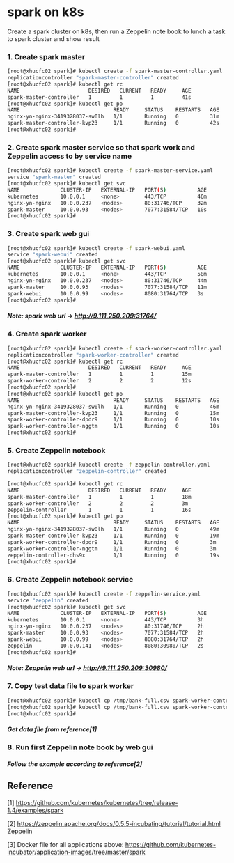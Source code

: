 
# spark on k8s

 Create a spark cluster on k8s, then run a Zeppelin note book to lunch a task to spark cluster and show result

### 1.  Create spark master
``` bash
[root@xhucfc02 spark]# kubectl create -f spark-master-controller.yaml
replicationcontroller "spark-master-controller" created
[root@xhucfc02 spark]# kubectl get rc
NAME                      DESIRED   CURRENT   READY     AGE
spark-master-controller   1         1         1         41s
[root@xhucfc02 spark]# kubectl get po
NAME                              READY     STATUS    RESTARTS   AGE
nginx-yn-nginx-3419328037-sw0lh   1/1       Running   0          31m
spark-master-controller-kvp23     1/1       Running   0          42s
[root@xhucfc02 spark]#
```

### 2.  Create spark master service so that spark work and Zeppelin access to by service name
``` bash
[root@xhucfc02 spark]# kubectl create -f spark-master-service.yaml 
service "spark-master" created
[root@xhucfc02 spark]# kubectl get svc
NAME             CLUSTER-IP   EXTERNAL-IP   PORT(S)          AGE
kubernetes       10.0.0.1     <none>        443/TCP          46m
nginx-yn-nginx   10.0.0.237   <nodes>       80:31746/TCP     32m
spark-master     10.0.0.93    <nodes>       7077:31584/TCP   10s
[root@xhucfc02 spark]# 
```
### 3.  Create spark web gui
``` bash
[root@xhucfc02 spark]# kubectl create -f spark-webui.yaml 
service "spark-webui" created
[root@xhucfc02 spark]# kubectl get svc
NAME             CLUSTER-IP   EXTERNAL-IP   PORT(S)          AGE
kubernetes       10.0.0.1     <none>        443/TCP          58m
nginx-yn-nginx   10.0.0.237   <nodes>       80:31746/TCP     44m
spark-master     10.0.0.93    <nodes>       7077:31584/TCP   11m
spark-webui      10.0.0.99    <nodes>       8080:31764/TCP   3s
[root@xhucfc02 spark]#
```
##### Note: spark web url ->  http://9.111.250.209:31764/
### 4.  Create spark worker
``` bash
[root@xhucfc02 spark]# kubectl create -f spark-worker-controller.yaml 
replicationcontroller "spark-worker-controller" created
[root@xhucfc02 spark]# kubectl get rc
NAME                      DESIRED   CURRENT   READY     AGE
spark-master-controller   1         1         1         15m
spark-worker-controller   2         2         2         12s
[root@xhucfc02 spark]# 
[root@xhucfc02 spark]# kubectl get po
NAME                              READY     STATUS    RESTARTS   AGE
nginx-yn-nginx-3419328037-sw0lh   1/1       Running   0          46m
spark-master-controller-kvp23     1/1       Running   0          15m
spark-worker-controller-dpdr9     1/1       Running   0          10s
spark-worker-controller-nggtm     1/1       Running   0          10s
[root@xhucfc02 spark]# 
```
### 5.  Create Zeppelin notebook
``` bash
[root@xhucfc02 spark]# kubectl create -f zeppelin-controller.yaml
replicationcontroller "zeppelin-controller" created

[root@xhucfc02 spark]# kubectl get rc
NAME                      DESIRED   CURRENT   READY     AGE
spark-master-controller   1         1         1         18m
spark-worker-controller   2         2         2         3m
zeppelin-controller       1         1         1         16s
[root@xhucfc02 spark]# kubectl get po
NAME                              READY     STATUS    RESTARTS   AGE
nginx-yn-nginx-3419328037-sw0lh   1/1       Running   0          49m
spark-master-controller-kvp23     1/1       Running   0          19m
spark-worker-controller-dpdr9     1/1       Running   0          3m
spark-worker-controller-nggtm     1/1       Running   0          3m
zeppelin-controller-dhs9x         1/1       Running   0          19s
[root@xhucfc02 spark]#
```

### 6.  Create Zeppelin notebook service
``` bash
[root@xhucfc02 spark]# kubectl create -f zeppelin-service.yaml 
service "zeppelin" created
[root@xhucfc02 spark]# kubectl get svc
NAME             CLUSTER-IP   EXTERNAL-IP   PORT(S)          AGE
kubernetes       10.0.0.1     <none>        443/TCP          3h
nginx-yn-nginx   10.0.0.237   <nodes>       80:31746/TCP     2h
spark-master     10.0.0.93    <nodes>       7077:31584/TCP   2h
spark-webui      10.0.0.99    <nodes>       8080:31764/TCP   2h
zeppelin         10.0.0.141   <nodes>       8080:30980/TCP   2s
[root@xhucfc02 spark]# 
```
##### Note: Zeppelin web url ->  http://9.111.250.209:30980/
### 7.   Copy test data file to spark worker
``` bash
[root@xhucfc02 spark]# kubectl cp /tmp/bank-full.csv spark-worker-controller-dpdr9:/opt/
[root@xhucfc02 spark]# kubectl cp /tmp/bank-full.csv spark-worker-controller-nggtm:/opt/
[root@xhucfc02 spark]# 
```
##### Get data file from reference[1]
### 8. Run first Zeppelin note book by web gui
##### Follow the example  according to reference[2]


## Reference

[1] https://github.com/kubernetes/kubernetes/tree/release-1.4/examples/spark

[2] https://zeppelin.apache.org/docs/0.5.5-incubating/tutorial/tutorial.html Zeppelin

[3] Docker file for all applications above: https://github.com/kubernetes-incubator/application-images/tree/master/spark

